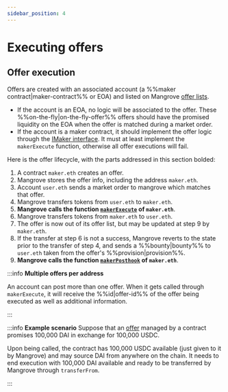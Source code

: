 ```yaml
---
sidebar_position: 4
---
```


# Executing offers

## Offer execution

Offers are created with an associated account (a %%maker contract|maker-contract%% or EOA) and listed on Mangrove [offer lists](../offer-list/README.md#offer-lists).

* If the account is an EOA, no logic will be associated to the offer. These %%on-the-fly|on-the-fly-offer%% offers should have the promised liquidity on the EOA when the offer is matched during a market order.
* If the account is a maker contract, it should implement the offer logic through the [IMaker interface](https://github.com/mangrovedao/mangrove-core/blob/2ae172805fd8b309c30b2dc877dba66245abbb3e/src/core/MgvLib.sol#L420-L430). It must at least implement the `makerExecute` function, otherwise all offer executions will fail.

Here is the offer lifecycle, with the parts addressed in this section bolded:

1. A contract `maker.eth` creates an offer.
2. Mangrove stores the offer info, including the address `maker.eth`.
3. Account `user.eth` sends a market order to mangrove which matches that offer.
4. Mangrove transfers tokens from `user.eth` to `maker.eth`.
5. **Mangrove calls the function **[**`makerExecute`**](maker-contract.md#offer-execution)** of `maker.eth`**.
6. Mangrove transfers tokens from `maker.eth` to `user.eth`.
7. The offer is now out of its offer list, but may be updated at step 9 by `maker.eth`.
8. If the transfer at step 6 is not a success, Mangrove reverts to the state prior to the transfer of step 4, and sends a %%bounty|bounty%% to `user.eth` taken from the offer's %%provision|provision%%.
9. **Mangrove calls the function **[**`makerPosthook`**](maker-contract.md#offer-post-hook)** of `maker.eth`**.

:::info **Multiple offers per address**

An account can post more than one offer. When it gets called through `makerExecute`, it will receive the %%id|offer-id%% of the offer being executed as well as additional information.

:::

:::info **Example scenario** 
Suppose that an [offer](README.md) managed by a contract promises 100,000 DAI in exchange for 100,000 USDC.

Upon being called, the contract has 100,000 USDC available (just given to it by Mangrove) and may source DAI from anywhere on the chain. It needs to end execution with 100,000 DAI available and ready to be transferred by Mangrove through `transferFrom`.

:::
